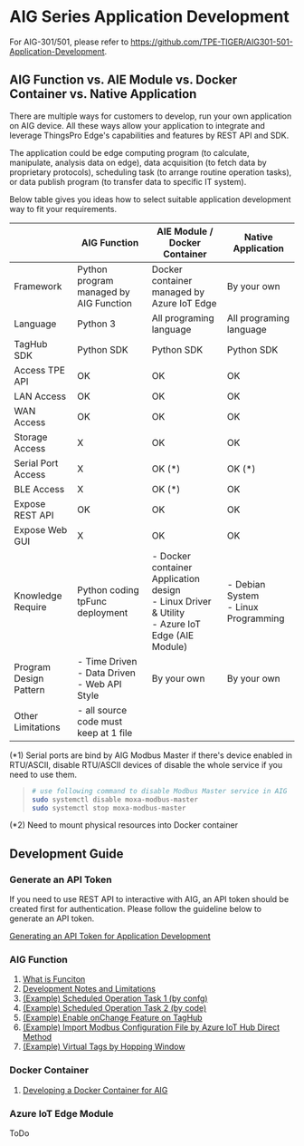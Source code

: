 # AIG Series Application Development

For AIG-301/501, please refer to https://github.com/TPE-TIGER/AIG301-501-Application-Development.

## AIG Function vs. AIE Module vs. Docker Container vs. Native Application

There are multiple ways for customers to develop, run your own application on AIG device. All these ways allow your application to integrate and leverage ThingsPro Edge's capabilities and features by REST API and SDK.

The application could be edge computing program (to calculate, manipulate, analysis data on edge), data acquisition (to fetch data by proprietary protocols), scheduling task (to arrange routine operation tasks), or data publish program (to transfer data to specific IT system).

Below table gives you ideas how to select suitable application development way to fit your requirements.

|                        | AIG Function                                          | AIE Module / Docker Container                                | Native Application
| ---------------------- | ----------------------------------------------------- | ------------------------------------------------------------ | ------------------------------------------------------------ |
| Framework              | Python program managed by AIG Function                | Docker container managed by Azure IoT Edge                   | By your own                                                  |
| Language               | Python 3                                              | All programing language                                      | All programing language                                      |
| TagHub SDK             | Python SDK                                            | Python SDK                                                   | Python SDK |
| Access TPE API         | OK                                                    | OK                                                           | OK |
| LAN Access             | OK                                                    | OK                                                           | OK |
| WAN Access             | OK                                                    | OK                                                           | OK | 
| Storage Access         | X                                                     | OK                                                           | OK |
| Serial Port Access     | X                                                     | OK (*)                                                       | OK (*) |
| BLE Access             | X                                                     | OK (*)                                                       | OK |
| Expose REST API        | OK                                                    | OK                                                           | OK |
| Expose Web GUI         | X                                                     | OK                                                           | OK |
| Knowledge Require      | Python coding tpFunc deployment                       | - Docker container Application<br />design<br />- Linux Driver & Utility<br />- Azure IoT Edge (AIE Module) | - Debian System<br />- Linux Programming |
| Program Design Pattern | - Time Driven<br />- Data Driven<br />- Web API Style | By your own                                                  | By your own |
| Other Limitations      | - all source code must keep at 1 file                 |                                                              | |

(*1) Serial ports are bind by AIG Modbus Master if there's device enabled in RTU/ASCII, disable RTU/ASCII devices of disable the whole service if you need to use them.
> ```bash
> # use following command to disable Modbus Master service in AIG
> sudo systemctl disable moxa-modbus-master
> sudo systemctl stop moxa-modbus-master
> ```
(*2) Need to mount physical resources into Docker container


## Development Guide

### Generate an API Token

If you need to use REST API to interactive with AIG, an API token should be created first for authentication. Please follow the guideline below to generate an API token.

[Generating an API Token for Application Development](./documents/Generating-an-API-Token-for-Application-Development.md)


### AIG Function

1. [What is Funciton](https://github.com/TPE-TIGER/tpe-function-sdk)
2. [Development Notes and Limitations](./documents/function/Development-Notes-and-Limitations.md)
3. [(Example) Scheduled Operation Task 1 (by confg)](./documents/function/Scheduled-Operation-Task-1.md)
4. [(Example) Scheduled Operation Task 2 (by code)](./documents/function/Scheduled-Operation-Task-2.md)
5. [(Example) Enable onChange Feature on TagHub](./documents/function/Enable-onChange-Feature-on-TagHub.md)
6. [(Example) Import Modbus Configuration File by Azure IoT Hub Direct Method](documents/function/Import-Modbus-Config-by-Azure-IoT-Hub-Direct-Method.md)
7. [(Example) Virtual Tags by Hopping Window]("documents/function/Virtual-Tags-by-Hopping-Window.md)

### Docker Container

1. [Developing a Docker Container for AIG](./documents/container/Developing-a-Docker-Container-for-AIG.md)

### Azure IoT Edge Module
ToDo
